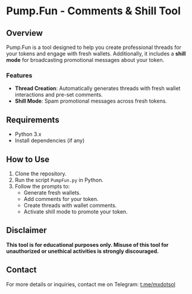 # Pump.Fun - Comments & Shill Tool

## Overview
Pump.Fun is a tool designed to help you create professional threads for your tokens and engage with fresh wallets. Additionally, it includes a **shill mode** for broadcasting promotional messages about your token.

### Features
- **Thread Creation**: Automatically generates threads with fresh wallet interactions and pre-set comments.
- **Shill Mode**: Spam promotional messages across fresh tokens.

## Requirements
- Python 3.x
- Install dependencies (if any)

## How to Use
1. Clone the repository.
2. Run the script `PumpFun.py` in Python.
3. Follow the prompts to:
   - Generate fresh wallets.
   - Add comments for your token.
   - Create threads with wallet comments.
   - Activate shill mode to promote your token.

## Disclaimer
**This tool is for educational purposes only. Misuse of this tool for unauthorized or unethical activities is strongly discouraged.**

## Contact
For more details or inquiries, contact me on Telegram: [t.me/mxdotsol](https://t.me/mxdotsol)
